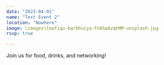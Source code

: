 ```yaml
---
date: "2023-04-01"
name: "Test Event 2"
location: "Nowhere"
image: \images\towfiqu-barbhuiya-FnA5pAzqhMM-unsplash.jpg
rsvp: true

---
```

Join us for food, drinks, and networking!